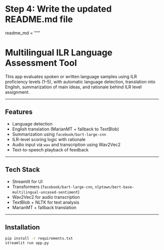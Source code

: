 # Step 4: Write the updated README.md file
readme_md = """
# Multilingual ILR Language Assessment Tool

This app evaluates spoken or written language samples using ILR proficiency levels (1–5), with automatic language detection, translation into English, summarization of main ideas, and rationale behind ILR level assignment.

---

## Features

- Language detection
- English translation (MarianMT + fallback to TextBlob)
- Summarization using `facebook/bart-large-cnn`
- ILR-level scoring logic with rationale
- Audio input via `wav` and transcription using Wav2Vec2
- Text-to-speech playback of feedback

---

## Tech Stack

- Streamlit for UI
- Transformers (`facebook/bart-large-cnn`, `nlptown/bert-base-multilingual-uncased-sentiment`)
- Wav2Vec2 for audio transcription
- TextBlob + NLTK for text analysis
- MarianMT + fallback translation

---

## Installation

```bash
pip install -r requirements.txt
streamlit run app.py
